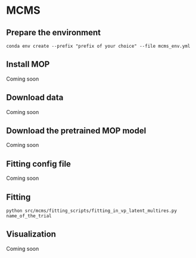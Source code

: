 # MCMS

## Prepare the environment
```
conda env create --prefix "prefix of your choice" --file mcms_env.yml
```

## Install MOP
Coming soon


## Download data
Coming soon


## Download the pretrained MOP model
Coming soon


## Fitting config file
Coming soon

## Fitting

```
python src/mcms/fitting_scripts/fitting_in_vp_latent_multires.py name_of_the_trial
```

## Visualization
Coming soon



